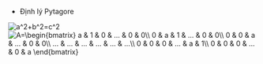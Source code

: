 - Định lý Pytagore
<img align="center" src="https://i.upmath.me/svg/a%5E2%2Bb%5E2%3Dc%5E2" alt="a^2+b^2=c^2" />
<img align="center" src="https://i.upmath.me/svg/%20A%3D%5Cbegin%7Bbmatrix%7D%20a%20%26%201%20%26%200%20%26%20...%20%26%200%20%26%200%5C%5C%200%20%26%20a%20%26%201%20%26%20...%20%26%200%20%26%200%5C%5C%200%20%26%200%20%26%20a%20%26%20...%20%26%200%20%26%200%5C%5C%20...%20%26%20...%20%26%20...%20%26%20...%20%26%20...%20%26%20...%5C%5C%200%20%26%200%20%26%200%20%26%20...%20%26%20a%20%26%201%5C%5C%200%20%26%200%20%26%200%20%26%20...%20%26%200%20%26%20a%20%5Cend%7Bbmatrix%7D" alt=" A=\begin{bmatrix} a &amp; 1 &amp; 0 &amp; ... &amp; 0 &amp; 0\\ 0 &amp; a &amp; 1 &amp; ... &amp; 0 &amp; 0\\ 0 &amp; 0 &amp; a &amp; ... &amp; 0 &amp; 0\\ ... &amp; ... &amp; ... &amp; ... &amp; ... &amp; ...\\ 0 &amp; 0 &amp; 0 &amp; ... &amp; a &amp; 1\\ 0 &amp; 0 &amp; 0 &amp; ... &amp; 0 &amp; a \end{bmatrix}" />
